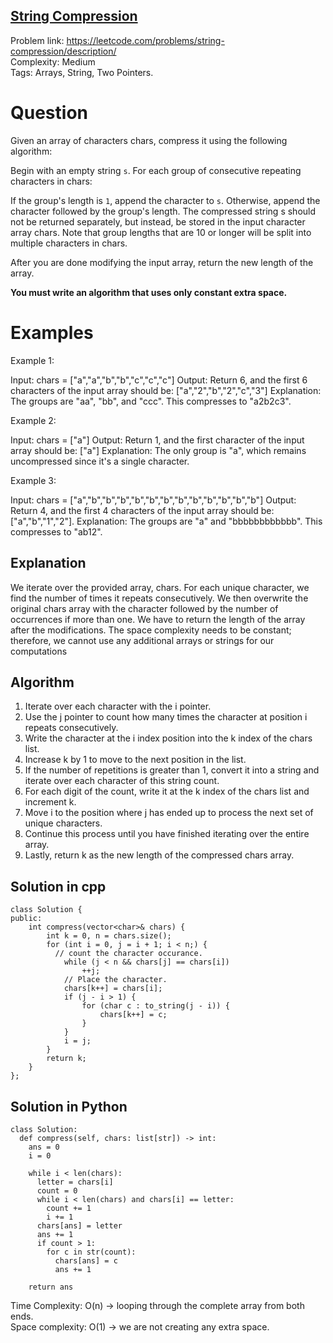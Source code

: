 ## [String Compression](https://leetcode.com/problems/string-compression)

Problem link: https://leetcode.com/problems/string-compression/description/ <br>
Complexity: Medium  <br>
Tags: Arrays, String, Two Pointers. <br>


# Question

Given an array of characters chars, compress it using the following algorithm:

Begin with an empty string `s`. For each group of consecutive repeating characters in chars:

If the group's length is `1`, append the character to `s`.
Otherwise, append the character followed by the group's length.
The compressed string s should not be returned separately, but instead, be stored in the input character array chars. Note that group lengths that are 10 or longer will be split into multiple characters in chars.

After you are done modifying the input array, return the new length of the array.

**You must write an algorithm that uses only constant extra space.**


# Examples

Example 1:

Input: chars = ["a","a","b","b","c","c","c"]
Output: Return 6, and the first 6 characters of the input array should be: ["a","2","b","2","c","3"]
Explanation: The groups are "aa", "bb", and "ccc". This compresses to "a2b2c3".

Example 2:

Input: chars = ["a"]
Output: Return 1, and the first character of the input array should be: ["a"]
Explanation: The only group is "a", which remains uncompressed since it's a single character.

Example 3:

Input: chars = ["a","b","b","b","b","b","b","b","b","b","b","b","b"]
Output: Return 4, and the first 4 characters of the input array should be: ["a","b","1","2"].
Explanation: The groups are "a" and "bbbbbbbbbbbb". This compresses to "ab12".
    

## Explanation

We iterate over the provided array, chars.
For each unique character, we find the number of times it repeats consecutively.
We then overwrite the original chars array with the character followed by the number of occurrences if more than one.
We have to return the length of the array after the modifications.
The space complexity needs to be constant; therefore, we cannot use any additional arrays or strings for our computations

## Algorithm

1. Iterate over each character with the i pointer.
2. Use the j pointer to count how many times the character at position i repeats consecutively.
3. Write the character at the i index position into the k index of the chars list.
4. Increase k by 1 to move to the next position in the list.
5. If the number of repetitions is greater than 1, convert it into a string and iterate over each character of this string count.
6. For each digit of the count, write it at the k index of the chars list and increment k.
7. Move i to the position where j has ended up to process the next set of unique characters.
8. Continue this process until you have finished iterating over the entire array.
9. Lastly, return k as the new length of the compressed chars array.


## Solution in cpp
```
class Solution {
public:
    int compress(vector<char>& chars) {
        int k = 0, n = chars.size();
        for (int i = 0, j = i + 1; i < n;) {
          // count the character occurance.
            while (j < n && chars[j] == chars[i])
                ++j;
            // Place the character.
            chars[k++] = chars[i];
            if (j - i > 1) {
                for (char c : to_string(j - i)) {
                    chars[k++] = c;
                }
            }
            i = j;
        }
        return k;       
    }
};
```

## Solution in Python
```
class Solution:
  def compress(self, chars: list[str]) -> int:
    ans = 0
    i = 0

    while i < len(chars):
      letter = chars[i]
      count = 0
      while i < len(chars) and chars[i] == letter:
        count += 1
        i += 1
      chars[ans] = letter
      ans += 1
      if count > 1:
        for c in str(count):
          chars[ans] = c
          ans += 1

    return ans
```
Time Complexity: O(n) -> looping through the complete array from both ends. <br>
Space complexity: O(1) -> we are not creating any extra space. 	<br>
